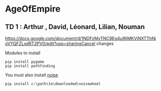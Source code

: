 # AgeOfEmpire


## TD 1 : Arthur , David, Léonard, Lilian, Nouman 

https://docs.google.com/document/d/1NDFzMyTNC9Eg4u9IjMKViNXTThNjoVYQFZLxdRT2PV0/edit?usp=sharingCancel changes

Modules to install
```
pip install pygame
pip install pathfinding
```
You must also install [noise](https://www.lfd.uci.edu/~gohlke/pythonlibs/#noise)

```
pip install c:\path\to\downloaded\noisewheel
```

